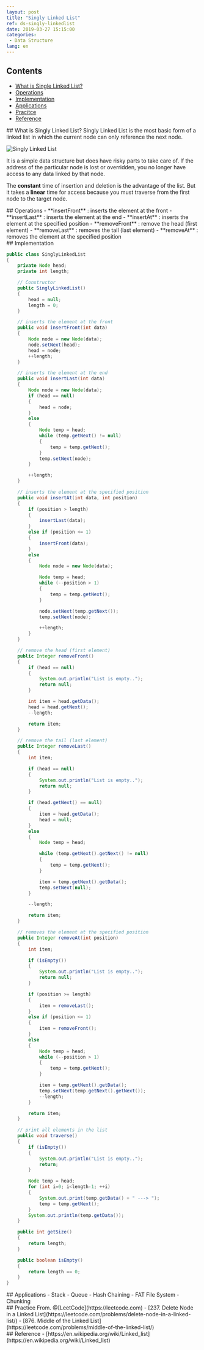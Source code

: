 ```yaml
---
layout: post
title: "Singly Linked List"
ref: ds-singly-linkedlist
date: 2019-03-27 15:15:00
categories: 
 - Data Structure
lang: en
---
```


## Contents
- [What is Single Linked List?](#sll)
- [Operations](#op)
- [Implementation](#implementation)
- [Applications](#app)
- [Pracitce](#try)
- [Reference](#ref)

<div class="divider"></div>
## What is Singly Linked List? <a id="sll"></a>
Singly Linked List is the most basic form of a linked list in which the current node can 
only reference the next node.

![Singly Linked List](/assets/images/data-structure/linked-list/sll.png)

It is a simple data structure but does have risky parts to take care of. 
If the address of the particular node is lost or overridden, you no longer have access 
to any data linked by that node.

The **constant** time of insertion and deletion is the advantage of the list. 
But it takes a **linear** time for access because you must traverse from the first node 
to the target node.

<div class="divider"></div>
## Operations <a id="op"></a>
- **insertFront** : inserts the element at the front
- **insertLast** : inserts the element at the end
- **insertAt** : inserts the element at the specified position
- **removeFront** : remove the head (first element)
- **removeLast** : removes the tail (last element)
- **removeAt** : removes the element at the specified position

<div class="divider"></div>
## Implementation <a id="implementation"></a>

```java
public class SinglyLinkedList
{
    private Node head;
    private int length;

    // Constructor
    public SinglyLinkedList()
    {
        head = null;
        length = 0;
    }

    // inserts the element at the front
    public void insertFront(int data)
    {
        Node node = new Node(data);
        node.setNext(head);
        head = node;
        ++length;
    }

    // inserts the element at the end
    public void insertLast(int data)
    {
        Node node = new Node(data);
        if (head == null)
        {
            head = node;
        }
        else
        {
            Node temp = head;
            while (temp.getNext() != null)
            {
                temp = temp.getNext();
            }
            temp.setNext(node);
        }

        ++length;
    }

    // inserts the element at the specified position
    public void insertAt(int data, int position)
    {
        if (position > length)
        {
            insertLast(data);
        }
        else if (position <= 1)
        {
            insertFront(data);
        }
        else
        {
            Node node = new Node(data);

            Node temp = head;
            while (--position > 1)
            {
                temp = temp.getNext();
            }

            node.setNext(temp.getNext());
            temp.setNext(node);

            ++length;
        }
    }

    // remove the head (first element)
    public Integer removeFront()
    {
        if (head == null)
        {
            System.out.println("List is empty..");
            return null;
        }

        int item = head.getData();
        head = head.getNext();
        --length;

        return item;
    }

    // remove the tail (last element)
    public Integer removeLast()
    {
        int item;

        if (head == null)
        {
            System.out.println("List is empty..");
            return null;
        }

        if (head.getNext() == null)
        {
            item = head.getData();
            head = null;
        }
        else
        {
            Node temp = head;

            while (temp.getNext().getNext() != null)
            {
                temp = temp.getNext();
            }

            item = temp.getNext().getData();
            temp.setNext(null);
        }

        --length;

        return item;
    }

    // removes the element at the specified position
    public Integer removeAt(int position)
    {
        int item;

        if (isEmpty())
        {
            System.out.println("List is empty..");
            return null;
        }

        if (position >= length)
        {
            item = removeLast();
        }
        else if (position <= 1)
        {
            item = removeFront();
        }
        else
        {
            Node temp = head;
            while (--position > 1)
            {
                temp = temp.getNext();
            }

            item = temp.getNext().getData();
            temp.setNext(temp.getNext().getNext());
            --length;
        }

        return item;
    }

    // print all elements in the list
    public void traverse()
    {
        if (isEmpty())
        {
            System.out.println("List is empty..");
            return;
        }

        Node temp = head;
        for (int i=0; i<length-1; ++i)
        {
            System.out.print(temp.getData() + " ---> ");
            temp = temp.getNext();
        }
        System.out.println(temp.getData());
    }

    public int getSize()
    {
        return length;
    }

    public boolean isEmpty()
    {
        return length == 0;
    }
}
```

<div class="divider"></div>
## Applications <a id="app"></a>
- Stack
- Queue
- Hash Chaining
- FAT File System - Chunking

<div class="divider"></div>
## Practice <a id="try"></a>
From. @[LeetCode](https://leetcode.com)
 - [237. Delete Node in a Linked List](https://leetcode.com/problems/delete-node-in-a-linked-list/)
 - [876. Middle of the Linked List](https://leetcode.com/problems/middle-of-the-linked-list/)

<div class="divider"></div>
## Reference <a id="ref"></a>
- [https://en.wikipedia.org/wiki/Linked_list](https://en.wikipedia.org/wiki/Linked_list)
